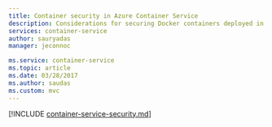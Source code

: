 ```yaml
---
title: Container security in Azure Container Service
description: Considerations for securing Docker containers deployed in Azure Container Service and related Azure services.
services: container-service
author: sauryadas
manager: jeconnoc

ms.service: container-service
ms.topic: article
ms.date: 03/28/2017
ms.author: saudas
ms.custom: mvc
---
```


[!INCLUDE [container-service-security.md](../../../includes/container-service-security.md)]